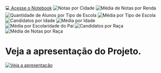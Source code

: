 :computer:[ Acesse o Notebook](https://github.com/kaiquecodes/Analise-do-Enem-2019-no-RN/blob/main/Notebook/projeto_dados_enem_2019_RN.ipynb)
![Notas por Cidade](https://github.com/kaiquecodes/Analise-do-Enem-2019-no-RN/blob/main/Gr%C3%A1ficos_ci%C3%AAncia_de_dados/Graphic_1_notas_por_cidade.png)
![Média de Notas por Renda](https://github.com/kaiquecodes/Analise-do-Enem-2019-no-RN/blob/main/Gr%C3%A1ficos_ci%C3%AAncia_de_dados/Graphic_2_Notas_por_renda.png)
![Quantidade de Alunos por Tipo de Escola](https://github.com/kaiquecodes/Analise-do-Enem-2019-no-RN/blob/main/Gr%C3%A1ficos_ci%C3%AAncia_de_dados/Graphic_3_Alunos_por_escola.png)
![Média por Tipo de Escola](https://github.com/kaiquecodes/Analise-do-Enem-2019-no-RN/blob/main/Gr%C3%A1ficos_ci%C3%AAncia_de_dados/Graphic_4_Notas_por_escola.png)
![Candidatos por Idade](https://github.com/kaiquecodes/Analise-do-Enem-2019-no-RN/blob/main/Gr%C3%A1ficos_ci%C3%AAncia_de_dados/Graphic_5_Candidatos_por_idade.png)
![Média por Idade](https://github.com/kaiquecodes/Analise-do-Enem-2019-no-RN/blob/main/Gr%C3%A1ficos_ci%C3%AAncia_de_dados/Graphic_6_Notas_por_idade.png)
![Média por Escolaridade do Pai](https://github.com/kaiquecodes/Analise-do-Enem-2019-no-RN/blob/main/Gr%C3%A1ficos_ci%C3%AAncia_de_dados/Graphic_7_media_por_escolaridade.png)
![Candidatos por Raça](https://github.com/kaiquecodes/Analise-do-Enem-2019-no-RN/blob/main/Gr%C3%A1ficos_ci%C3%AAncia_de_dados/Graphic_8_candidatos_por_ra%C3%A7a.png)
![Média de Notas por Raça](https://github.com/kaiquecodes/Analise-do-Enem-2019-no-RN/blob/main/Gr%C3%A1ficos_ci%C3%AAncia_de_dados/Graphic_9_media_por_ra%C3%A7a.png)
# Veja a apresentação do Projeto.
[![Veja a apresentação](https://github.com/kaiquecodes/Analise-do-Enem-2019-no-RN/blob/main/Notebook/V%C3%ADdeo.png)](https://www.youtube.com/watch?v=TqWQFHRUzb8)

